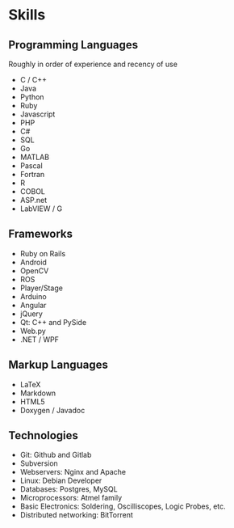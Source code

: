 # Skills

## Programming Languages

Roughly in order of experience and recency of use

* C / C++
* Java
* Python
* Ruby
* Javascript
* PHP
* C#
* SQL
* Go
* MATLAB
* Pascal
* Fortran
* R
* COBOL
* ASP.net
* LabVIEW / G

## Frameworks

* Ruby on Rails
* Android
* OpenCV
* ROS
* Player/Stage
* Arduino
* Angular
* jQuery
* Qt: C++ and PySide
* Web.py
* .NET / WPF

## Markup Languages

* LaTeX
* Markdown
* HTML5
* Doxygen / Javadoc

## Technologies

* Git: Github and Gitlab
* Subversion
* Webservers: Nginx and Apache
* Linux: Debian Developer
* Databases: Postgres, MySQL
* Microprocessors: Atmel family
* Basic Electronics: Soldering, Oscilliscopes, Logic Probes, etc.
* Distributed networking: BitTorrent
